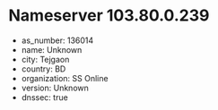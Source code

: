 # Nameserver 103.80.0.239

* as_number: 136014
* name: Unknown
* city: Tejgaon
* country: BD
* organization: SS Online
* version: Unknown
* dnssec: true
